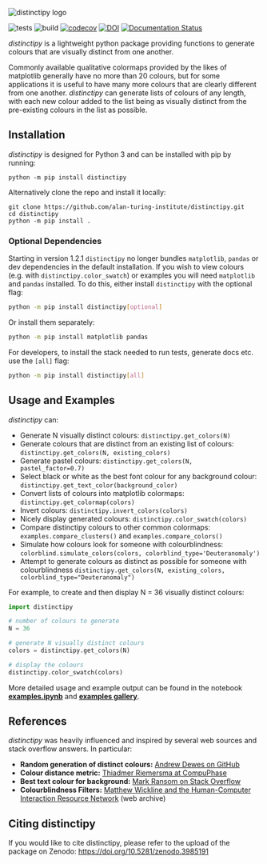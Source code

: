 ![distinctipy logo](https://raw.githubusercontent.com/alan-turing-institute/distinctipy/main/distinctipy_logo.png)

![tests](https://github.com/alan-turing-institute/distinctipy/workflows/Tests/badge.svg)
![build](https://github.com/alan-turing-institute/distinctipy/workflows/Build/badge.svg)
[![codecov](https://codecov.io/gh/alan-turing-institute/distinctipy/branch/main/graph/badge.svg)](https://codecov.io/gh/alan-turing-institute/distinctipy)
[![DOI](https://zenodo.org/badge/188444660.svg)](https://zenodo.org/badge/latestdoi/188444660)
[![Documentation Status](https://readthedocs.org/projects/distinctipy/badge/?version=latest)](https://distinctipy.readthedocs.io/en/latest/?badge=latest)

_distinctipy_ is a lightweight python package providing functions to generate
colours that are visually distinct from one another.

Commonly available qualitative colormaps provided by the likes of matplotlib
generally have no more than 20 colours, but for some applications it is useful
to have many more colours that are clearly different from one another.
_distinctipy_ can generate lists of colours of any length, with each new colour
added to the list being as visually distinct from the pre-existing colours in
the list as possible.

## Installation

_distinctipy_ is designed for Python 3 and can be installed with pip by running:

```shell
python -m pip install distinctipy
```

Alternatively clone the repo and install it locally:

```shell
git clone https://github.com/alan-turing-institute/distinctipy.git
cd distinctipy
python -m pip install .
```

### Optional Dependencies

Starting in version 1.2.1 `distinctipy` no longer bundles `matplotlib`, `pandas` or dev dependencies in the default installation. If you wish to view
colours (e.g. with `distinctipy.color_swatch`) or examples you will need `matplotlib` and `pandas` installed. To do this, either install `distinctipy`
with the optional flag:

```bash
python -m pip install distinctipy[optional]
```

Or install them separately:

```bash
python -m pip install matplotlib pandas
```

For developers, to install the stack needed to run tests, generate docs etc. use the `[all]` flag:

```bash
python -m pip install distinctipy[all]
```

## Usage and Examples

_distinctipy_ can:

- Generate N visually distinct colours: `distinctipy.get_colors(N)`
- Generate colours that are distinct from an existing list of colours: `distinctipy.get_colors(N, existing_colors)`
- Generate pastel colours: `distinctipy.get_colors(N, pastel_factor=0.7)`
- Select black or white as the best font colour for any background colour: `distinctipy.get_text_color(background_color)`
- Convert lists of colours into matplotlib colormaps: `distinctipy.get_colormap(colors)`
- Invert colours: `distinctipy.invert_colors(colors)`
- Nicely display generated colours: `distinctipy.color_swatch(colors)`
- Compare distinctipy colours to other common colormaps: `examples.compare_clusters()` and `examples.compare_colors()`
- Simulate how colours look for someone with colourblindness: `colorblind.simulate_colors(colors, colorblind_type='Deuteranomaly')`
- Attempt to generate colours as distinct as possible for someone with colourblindness `distinctipy.get_colors(N, existing_colors, colorblind_type="Deuteranomaly")`

For example, to create and then display N = 36 visually distinct colours:

```python
import distinctipy

# number of colours to generate
N = 36

# generate N visually distinct colours
colors = distinctipy.get_colors(N)

# display the colours
distinctipy.color_swatch(colors)
```

More detailed usage and example output can be found in the notebook **[examples.ipynb](https://github.com/alan-turing-institute/distinctipy/blob/main/examples.ipynb)** and **[examples gallery](https://github.com/alan-turing-institute/distinctipy/tree/main/examples)**.

## References

_distinctipy_ was heavily influenced and inspired by several web sources and
stack overflow answers. In particular:

- **Random generation of distinct colours:** [Andrew Dewes on GitHub](https://gist.github.com/adewes/5884820)
- **Colour distance metric:** [Thiadmer Riemersma at CompuPhase](https://www.compuphase.com/cmetric.htm)
- **Best text colour for background:** [Mark Ransom on Stack Overflow](https://stackoverflow.com/a/3943023)
- **Colourblindness Filters:** [Matthew Wickline and the Human-Computer Interaction Resource Network](http://web.archive.org/web/20090318054431/http://www.nofunc.com/Color_Blindness_Library) (web archive)

## Citing distinctipy

If you would like to cite distinctipy, please refer to the upload of the package on Zenodo: https://doi.org/10.5281/zenodo.3985191
